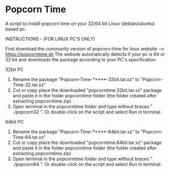 # Popcorn Time
A script to install popcorn time on your 32/64 bit Linux (debian/ubuntu) based pc.

INSTRUCTIONS - (FOR LINUX PC'S ONLY)

First download the community version of popcorn-time for linux website --> https://popcorntime.sh
The website automatically detects if your pc is 64 or 32 bit and downloads the package according to your PC's specification.

32bit PC
1. Rename the package "Popcorn-Time-*****-32bit.tar.xz" to "Popcorn-Time-32.tar.xz"
2. Cut or copy place the downloaded "popcorntime.32bit.tar.xz" package and paste it in the folder popcorntime folder (the folder created after extracting popcorntime.zip)
3. Open terminal in the popcorntime folder and type without braces " ./popcorn32 ". Or double-click on the script and select Run in terminal.

64bit PC
1. Rename the package "Popcorn-Time-*****-64bit.tar.xz" to "Popcorn-Time-64.tar.xz"
2. Cut or copy place the downloaded "popcorntime.64bit.tar.xz" package and paste it in the folder popcorntime folder (the folder created after extracting popcorntime.zip)
3. Open terminal in the popcorntime folder and type without braces " ./popcorn64 ". Or double-click on the script and select Run in terminal.
